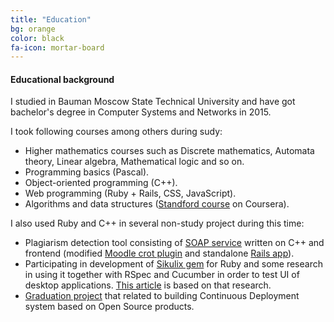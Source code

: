 ```yaml
---
title: "Education"
bg: orange
color: black
fa-icon: mortar-board
---
```


#### Educational background

I studied in Bauman Moscow State Technical University and have got bachelor's degree in Computer Systems and Networks in 2015.

I took following courses among others during sudy:

* Higher mathematics courses such as Discrete mathematics, Automata theory, Linear algebra, Mathematical logic and so on.
* Programming basics (Pascal).
* Object-oriented programming (C++).
* Web programming (Ruby + Rails, CSS, JavaScript).
* Algorithms and data structures ([Standford course](https://www.coursera.org/course/algo) on Coursera).

I also used Ruby and C++ in several non-study project during this time:

* Plagiarism detection tool consisting of [SOAP service](https://github.com/dilcom/SOAP_PlagiarismChecker) written on C++ and frontend (modified [Moodle crot plugin](https://github.com/dilcom/moodle-plagiarism_crot) and standalone [Rails app](https://github.com/dilcom/DeplagiarismFrontendSmallApp)).
* Participating in development of [Sikulix gem](https://github.com/RaiMan/SikuliX-2014/tree/master/JRubyGem/lib) for Ruby and some research in using it together with RSpec and Cucumber in order to test UI of desktop applications. [This article](http://www.jmest.org/wp-content/uploads/JMESTN42350420.pdf) is based on that research.
* [Graduation project](https://www.overleaf.com/read/ykjpgbhqfsmy) that related to building Continuous Deployment system based on Open Source products.
